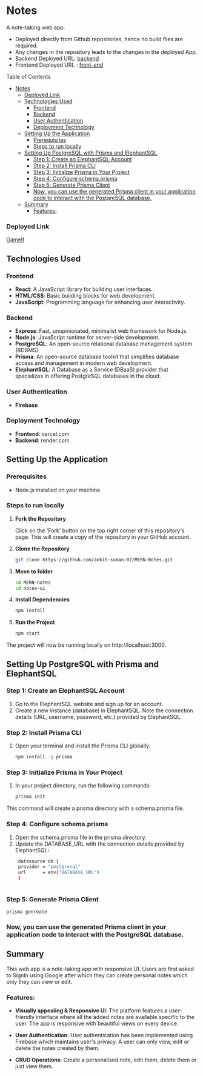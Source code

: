 # Notes 

A note-taking web app.
- Deployed directly from Github repositories, hence no build files are required.
- Any changes in the repository leads to the changes in the deployed App.
- Backend Deployed URL: [backend](https://notes-server-y9yv.onrender.com/)
- Frontend Deployed URL : [front-end]( https://mern-notes-nine.vercel.app/)

Table of Contents
- [Notes](#notes)
    - [Deployed Link](#deployed-link)
  - [Technologies Used](#technologies-used)
    - [Frontend](#frontend)
    - [Backend](#backend)
    - [User Authentication](#user-authentication)
    - [Deployment Technology](#deployment-technology)
  - [Setting Up the Application](#setting-up-the-application)
    - [Prerequisites](#prerequisites)
    - [Steps to run locally](#steps-to-run-locally)
  - [Setting Up PostgreSQL with Prisma and ElephantSQL](#setting-up-postgresql-with-prisma-and-elephantsql)
    - [Step 1: Create an ElephantSQL Account](#step-1-create-an-elephantsql-account)
    - [Step 2: Install Prisma CLI](#step-2-install-prisma-cli)
    - [Step 3: Initialize Prisma in Your Project](#step-3-initialize-prisma-in-your-project)
    - [Step 4: Configure schema.prisma](#step-4-configure-schemaprisma)
    - [Step 5: Generate Prisma Client](#step-5-generate-prisma-client)
    - [Now, you can use the generated Prisma client in your application code to interact with the PostgreSQL database.](#now-you-can-use-the-generated-prisma-client-in-your-application-code-to-interact-with-the-postgresql-database)
  - [Summary](#summary)
    - [Features:](#features)

### Deployed Link

[GameIt](https://mern-notes-nine.vercel.app/)

## Technologies Used

### Frontend
- **React**: A JavaScript library for building user interfaces.
- **HTML/CSS**: Basic building blocks for web development.
- **JavaScript**: Programming language for enhancing user interactivity.

### Backend
- **Express**: Fast, unopinionated, minimalist web framework for Node.js.
- **Node.js**: JavaScript runtime for server-side development.
- **PostgreSQL**: An open-source relational database management system (RDBMS)
- **Prisma**: An open-source database toolkit that simplifies database access and management in modern web development.
- **ElephantSQL**: A Database as a Service (DBaaS) provider that specializes in offering PostgreSQL databases in the cloud.

### User Authentication
- **Firebase**

### Deployment Technology
- **Frontend**: vercel.com
- **Backend**: render.com


## Setting Up the Application

### Prerequisites
- Node.js installed on your machine

### Steps to run locally

1. **Fork the Repository**

   Click on the 'Fork' button on the top right corner of this repository's page. This will create a copy of the repository in your GitHub account.

2. **Clone the Repository**

   ```bash
   git clone https://github.com/ankit-suman-07/MERN-Notes.git

3. **Move to folder**

   ```bash
   cd MERN-notes
   cd notes-ui

4. **Install Dependencies**

   ```bash
   npm install

5. **Run the Project**

   ```bash
   npm start

The project will now be running locally on http://localhost:3000.

## Setting Up PostgreSQL with Prisma and ElephantSQL


### Step 1: Create an ElephantSQL Account

1. Go to the ElephantSQL website and sign up for an account.
2. Create a new instance (database) in ElephantSQL. Note the connection details (URL, username, password, etc.) provided by ElephantSQL.

### Step 2: Install Prisma CLI

1. Open your terminal and install the Prisma CLI globally:
   ```bash
   npm install -g prisma

### Step 3: Initialize Prisma in Your Project

1. In your project directory, run the following commands:
   ```bash
   prisma init

This command will create a prisma directory with a schema.prisma file.

### Step 4: Configure schema.prisma

1. Open the schema.prisma file in the prisma directory.
2. Update the DATABASE_URL with the connection details provided by ElephantSQL:
   ```bash
    datasource db {
    provider = "postgresql"
    url      = env("DATABASE_URL")
    }
    

### Step 5: Generate Prisma Client

   ```prisma genreate```


### Now, you can use the generated Prisma client in your application code to interact with the PostgreSQL database.


## Summary

This web app is a note-taking app with responsive UI. Users are first asked to SignIn using Google after which they can create personal notes which only they can view or edit. 

### Features:

- **Visually appealing & Responsive UI**: The platform features a user-friendly interface where all the added notes are available specific to the user. The app is responsive with beautiful views on every device.

- **User Authentication**: User authentication has been implemented using Firebase which maintains user's privacy. A user can only view, edit or delete the notes created by them.

- **CRUD Operations**: Create a personalised note, edit them, delete them or just view them.
